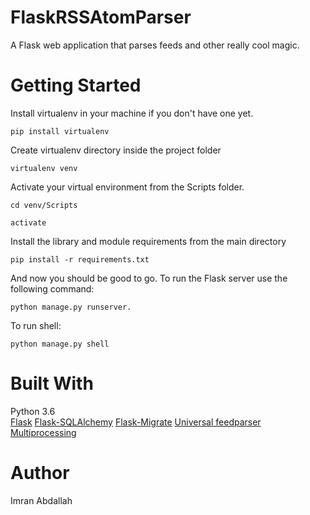 FlaskRSSAtomParser
===

A Flask web application that parses feeds and other really cool magic.

Getting Started
===

Install virtualenv in your machine if you don't have one yet.

```
pip install virtualenv
```

Create virtualenv directory inside the project folder

```
virtualenv venv
```

Activate your virtual environment from the Scripts folder.

```
cd venv/Scripts
```

```
activate
```

Install the library and module requirements from the main directory

```
pip install -r requirements.txt
```

And now you should be good to go. To run the Flask server use the following command:

```
python manage.py runserver.

```
To run shell:

```
python manage.py shell
```


Built With
===

Python 3.6  
[Flask](http://flask.pocoo.org/docs/0.12/)
[Flask-SQLAlchemy](http://flask-sqlalchemy.pocoo.org/2.3/)
[Flask-Migrate](https://flask-migrate.readthedocs.io/en/latest/)
[Universal feedparser](https://pypi.python.org/pypi/feedparser)  
[Multiprocessing](https://docs.python.org/3/library/multiprocessing.html)


Author
===

Imran Abdallah
